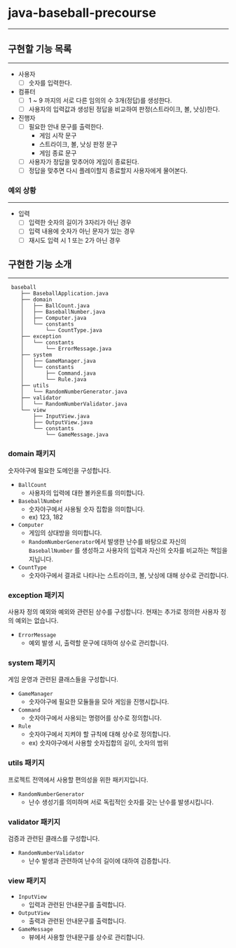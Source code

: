 # java-baseball-precourse
***
## 구현할 기능 목록
***
* 사용자
  * [ ] 숫자를 입력한다.

* 컴퓨터
  * [ ] 1 ~ 9 까지의 서로 다른 임의의 수 3개(정답)를 생성한다.
  * [ ] 사용자의 입력값과 생성된 정답을 비교하여 판정(스트라이크, 볼, 낫싱)한다.

* 진행자
  * [ ] 필요한 안내 문구를 출력한다.
    * 게임 시작 문구
    * 스트라이크, 볼, 낫싱 판정 문구
    * 게임 종료 문구
  * [ ] 사용자가 정답을 맞추어야 게임이 종료된다.
  * [ ] 정답을 맞추면 다시 플레이할지 종료할지 사용자에게 물어본다.

### 예외 상황
***
* 입력
  * [ ] 입력한 숫자의 길이가 3자리가 아닌 경우
  * [ ] 입력 내용에 숫자가 아닌 문자가 있는 경우
  * [ ] 재시도 입력 시 1 또는 2가 아닌 경우

## 구현한 기능 소개
***
```
 baseball
    ├── BaseballApplication.java
    ├── domain
    │   ├── BallCount.java
    │   ├── BaseballNumber.java
    │   ├── Computer.java
    │   └── constants
    │       └── CountType.java
    ├── exception
    │   └── constants
    │       └── ErrorMessage.java
    ├── system
    │   ├── GameManager.java
    │   └── constants
    │       ├── Command.java
    │       └── Rule.java
    ├── utils
    │   └── RandomNumberGenerator.java
    ├── validator
    │   └── RandomNumberValidator.java
    └── view
        ├── InputView.java
        ├── OutputView.java
        └── constants
            └── GameMessage.java
```
### domain 패키지
숫자야구에 필요한 도메인을 구성합니다.

* ```BallCount```
  * 사용자의 입력에 대한 볼카운트를 의미합니다.
* ```BaseballNumber```
  * 숫자야구에서 사용될 숫자 집합을 의미합니다. 
  * ex) 123, 182
* ```Computer```
  * 게임의 상대방을 의미합니다.
  * ```RandomNumberGenerator```에서 발생한 난수를 바탕으로 자신의 ```BaseballNumber``` 를 생성하고 사용자의 입력과 자신의 숫자를 비교하는 책임을 지닙니다.
* ```CountType```
  * 숫자야구에서 결과로 나타나는 스트라이크, 볼, 낫싱에 대해 상수로 관리합니다.
  
### exception 패키지
사용자 정의 예외와 예외와 관련된 상수를 구성합니다.
현재는 추가로 정의한 사용자 정의 예외는 없습니다.

* ```ErrorMessage```
  * 예외 발생 시, 출력할 문구에 대하여 상수로 관리합니다.

### system 패키지
게임 운영과 관련된 클래스들을 구성합니다.

* ```GameManager```
  * 숫자야구에 필요한 모듈들을 모아 게임을 진행시킵니다.
* ```Command```
  * 숫자야구에서 사용되는 명령어를 상수로 정의합니다.
* ```Rule```
  * 숫자야구에서 지켜야 할 규칙에 대해 상수로 정의합니다.
  * ex) 숫자야구에서 사용할 숫자집합의 길이, 숫자의 범위

### utils 패키지
프로젝트 전역에서 사용할 편의성을 위한 패키지입니다.
* ```RandomNumberGenerator```
  * 난수 생성기를 의미하며 서로 독립적인 숫자를 갖는 난수를 발생시킵니다.

### validator 패키지
검증과 관련된 클래스를 구성합니다.

* ```RandomNumberValidator```
  * 난수 발생과 관련하여 난수의 길이에 대하여 검증합니다.

### view 패키지

* ```InputView```
  * 입력과 관련된 안내문구를 출력합니다.
* ```OutputView```
  * 출력과 관련된 안내문구를 출력합니다.
* ```GameMessage```
  * 뷰에서 사용할 안내문구를 상수로 관리합니다.